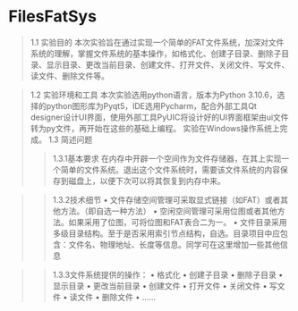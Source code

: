 # FilesFatSys
>1.1 实验目的
本次实验旨在通过实现一个简单的FAT文件系统，加深对文件系统的理解，掌握文件系统的基本操作，如格式化、创建子目录、删除子目录、显示目录、更改当前目录、创建文件、打开文件、关闭文件、写文件、读文件、删除文件等。

>1.2 实验环境和工具
本次实验选用python语言，版本为Python 3.10.6，选择的python图形库为Pyqt5，IDE选用Pycharm，配合外部工具Qt designer设计UI界面，使用外部工具PyUIC将设计好的UI界面框架由ui文件转为py文件，再开始在这些的基础上编程。    实验在Windows操作系统上完成。
>1.3 简述问题
>>1.3.1基本要求
在内存中开辟一个空间作为文件存储器，在其上实现一个简单的文件系统。退出这个文件系统时，需要该文件系统的内容保存到磁盘上，以便下次可以将其恢复到内存中来。

>>1.3.2技术细节
•	文件存储空间管理可采取显式链接（如FAT）或者其他方法。（即自选一种方法）
•	空闲空间管理可采用位图或者其他方法。如果采用了位图，可将位图和FAT表合二为一。
•	文件目录采用多级目录结构。至于是否采用索引节点结构，自选。目录项目中应包含：文件名、物理地址、长度等信息。同学可在这里增加一些其他信息

>>1.3.3文件系统提供的操作：
•	格式化
•	创建子目录
•	删除子目录
•	显示目录
•	更改当前目录
•	创建文件
•	打开文件
•	关闭文件
•	写文件
•	读文件
•	删除文件
•	……
